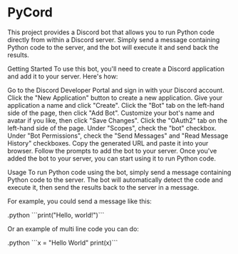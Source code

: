 # PyCord


This project provides a Discord bot that allows you to run Python code directly from within a Discord server. Simply send a message containing Python code to the server, and the bot will execute it and send back the results.

Getting Started
To use this bot, you'll need to create a Discord application and add it to your server. Here's how:

Go to the Discord Developer Portal and sign in with your Discord account.
Click the "New Application" button to create a new application.
Give your application a name and click "Create".
Click the "Bot" tab on the left-hand side of the page, then click "Add Bot".
Customize your bot's name and avatar if you like, then click "Save Changes".
Click the "OAuth2" tab on the left-hand side of the page.
Under "Scopes", check the "bot" checkbox.
Under "Bot Permissions", check the "Send Messages" and "Read Message History" checkboxes.
Copy the generated URL and paste it into your browser. Follow the prompts to add the bot to your server.
Once you've added the bot to your server, you can start using it to run Python code.

Usage
To run Python code using the bot, simply send a message containing Python code to the server. The bot will automatically detect the code and execute it, then send the results back to the server in a message.

For example, you could send a message like this:

.python \```print("Hello, world!")```

Or an example of multi line code you can do:

.python \```x = "Hello World"
print(x)```
